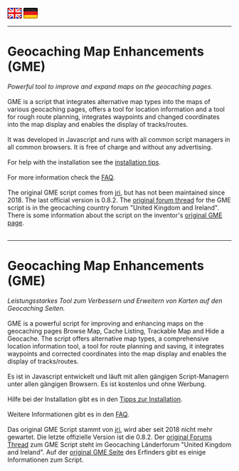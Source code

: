 <a href="#user-content-en" title=""><img src="/images/flag_en.png"></a>
<a href="#user-content-de" title=""><img src="/images/flag_de.png"></a>

---
# Geocaching Map Enhancements (GME) <a id="user-content-en"></a>
*Powerful tool to improve and expand maps on the geocaching pages.*<br><br>
GME is a script that integrates alternative map types into the maps of various geocaching pages, offers a tool for location information and a tool for rough route planning, integrates waypoints and changed coordinates into the map display and enables the display of tracks/routes.<br><br>
It was developed in Javascript and runs with all common script managers in all common browsers. It is free of charge and without any advertising.<br><br>
For help with the installation see the [installation tips](/docu/installation_tips.md#en).<br><br>
For more information check the [FAQ](/docu/faq.md#en).<br><br>
The original GME script comes from [jri](https://www.geocaching.com/p/?u=jri), but has not been maintained since 2018. The last official version is 0.8.2. The [original forum thread](https://forums.geocaching.com/GC/index.php?/topic/291102-geocaching-map-enhancements/&do=findComment&comment=6057362) for the GME script is in the geocaching country forum "United Kingdom and Ireland". There is some information about the script on the inventor's [original GME page](https://geo.inge.org.uk/gme.htm).<br><br>

---
# Geocaching Map Enhancements (GME) <a id="user-content-de"></a>
*Leistungsstarkes Tool zum Verbessern und Erweitern von Karten auf den Geocaching Seiten.*<br><br>
GME is a powerful script for improving and enhancing maps on the geocaching pages Browse Map, Cache Listing, Trackable Map and Hide a Geocache. The script offers alternative map types, a comprehensive location information tool, a tool for route planning and saving, it integrates waypoints and corrected coordinates into the map display and enables the display of tracks/routes.<br><br>
Es ist in Javascript entwickelt und läuft mit allen gängigen Script-Managern unter allen gängigen Browsern. Es ist kostenlos und ohne Werbung.<br><br>
Hilfe bei der Installation gibt es in den [Tipps zur Installation](/docu/installation_tips.md#de).<br><br>
Weitere Informationen gibt es in den [FAQ](/docu/faq.md#de).<br><br>
Das original GME Script stammt von [jri](https://www.geocaching.com/p/?u=jri), wird aber seit 2018 nicht mehr gewartet. Die letzte offizielle Version ist die 0.8.2. Der [original Forums Thread](https://forums.geocaching.com/GC/index.php?/topic/291102-geocaching-map-enhancements/&do=findComment&comment=6057362) zum GME Script steht im Geocaching Länderforum "United Kingdom and Ireland". Auf der [original GME Seite](https://geo.inge.org.uk/gme.htm) des Erfinders gibt es einige Informationen zum Script.<br><br>
